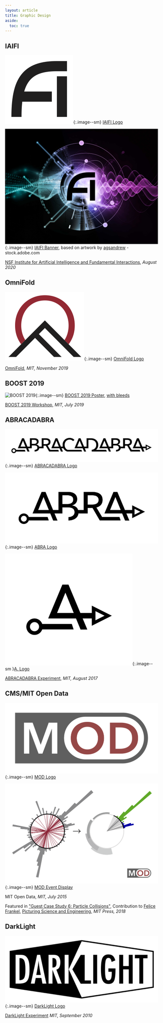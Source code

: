```yaml
---
layout: article
title: Graphic Design
aside:
  toc: true
---
```


## IAIFI

![IAIFI Logo](design/jthaler_IAIFI_Logo.png){:.image--sm}  [IAIFI Logo](design/jthaler_IAIFI_Logo.pdf)

![IAIFI Banner](design/jthaler_IAIFI_Banner.jpg){:.image--sm}  [IAIFI Banner](design/jthaler_IAIFI_Banner.jpg), based on artwork by [agsandrew](https://agsandrew.myportfolio.com/) - stock.adobe.com


[NSF Institute for Artificial Intelligence and Fundamental Interactions](http://www.iaifi.org/), *August 2020*



## OmniFold

![OmniFold](design/jthaler_OmniFold_Logo.png){:.image--sm} [OmniFold Logo](design/jthaler_OmniFold_Logo.pdf)

[OmniFold](https://github.com/ericmetodiev/OmniFold/), *MIT, November 2019*

    
## BOOST 2019

 ![BOOST 2019](design/jthaler_BOOST2019_Poster.png){:.image--sm}  [BOOST 2019 Poster](design/jthaler_BOOST2019_Poster.pdf), [with bleeds](design/jthaler_BOOST2019_Poster_Bleed.pdf)

[BOOST 2019 Workshop](https://indico.cern.ch/e/boost2019), *MIT, July 2019*

    
## ABRACADABRA

![ABRACADABRA](design/jthaler_ABRALogo_Large.png){:.image--sm} [ABRACADABRA Logo](design/jthaler_ABRALogo_Large.pdf)

![ABRA](design/jthaler_ABRALogo_Medium.png){:.image--sm} [ABRA Logo](design/jthaler_ABRALogo_Medium.pdf)

![A](design/jthaler_ABRALogo_Small.png){:.image--sm }[A. Logo](design/jthaler_ABRALogo_Small.pdf)

[ABRACADABRA Experiment](http://abracadabra.mit.edu/), *MIT, August 2017*


## CMS/MIT Open Data

![MOD](design/jthaler_MOD_Logo.png){:.image--sm}     [MOD Logo](design/jthaler_MOD_Logo.pdf)

![MOD Event](design/jthaler_MOD_EventDisplay.png){:.image--sm} [MOD Event Display](design/jthaler_MOD_EventDisplay.pdf)

MIT Open Data, *MIT, July 2015*

Featured in ["Guest Case Study 6:  Particle Collisions"](http://www.jthaler.net/cv/jthaler_frankel_picturing_science.pdf), Contribution to [Felice Frankel](https://www.felicefrankel.com/), [Picturing Science and Engineering](https://mitpress.mit.edu/books/picturing-science-and-engineering), *MIT Press, 2018*


## DarkLight

![DarkLight](design/jthaler_DarkLight_Logo.png){:.image--sm} [DarkLight Logo](design/jthaler_DarkLight_Logo.pdf)

[DarkLight Experiment](http://dmtpc.mit.edu/DarkLight/) *MIT, September 2010*



